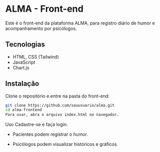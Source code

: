 # ALMA - Front-end

Este é o front-end da plataforma ALMA, para registro diário de humor e acompanhamento por psicólogos.

## Tecnologias

- HTML, CSS (Tailwind)
- JavaScript
- Chart.js

## Instalação

Clone o repositório e entre na pasta do front-end:

```bash
git clone https://github.com/seuusuario/alma.git
cd alma-frontend
Para usar, abra o arquivo index.html no navegador.
````
Uso
Cadastre-se e faça login.

- Pacientes podem registrar o humor.

- Psicólogos podem visualizar históricos e gráficos.
